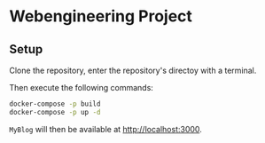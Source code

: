 # Webengineering Project

## Setup

Clone the repository, enter the repository's directoy with a terminal.


Then execute the following commands:
```sh
docker-compose -p build
docker-compose -p up -d
```

`MyBlog` will then be available at [http://localhost:3000](http://localhost:3000).


